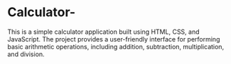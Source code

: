 # Calculator-
This is a simple calculator application built using HTML, CSS, and JavaScript. The project provides a user-friendly interface for performing basic arithmetic operations, including addition, subtraction, multiplication, and division.
